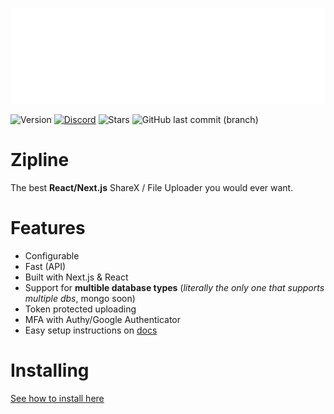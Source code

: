 <p align="center"><img src="https://raw.githubusercontent.com/diced/zipline/next/public/zipline_small.png"/></p>

![Version](https://img.shields.io/github/package-json/v/diced/zipline)
[![Discord](https://img.shields.io/discord/729771078196527176)](https://discord.gg/hCAS87WaQz)
![Stars](https://img.shields.io/github/stars/diced/zipline)
![GitHub last commit (branch)](https://img.shields.io/github/last-commit/diced/zipline/next)

# Zipline

The best **React/Next.js** ShareX / File Uploader you would ever want.

# Features

- Configurable
- Fast (API)
- Built with Next.js & React
- Support for **multible database types** (_literally the only one that supports multiple dbs_, mongo soon)
- Token protected uploading
- MFA with Authy/Google Authenticator
- Easy setup instructions on [docs](https://zipline.diced.me/docs)

# Installing

[See how to install here](https://zipline.diced.me/docs/)
